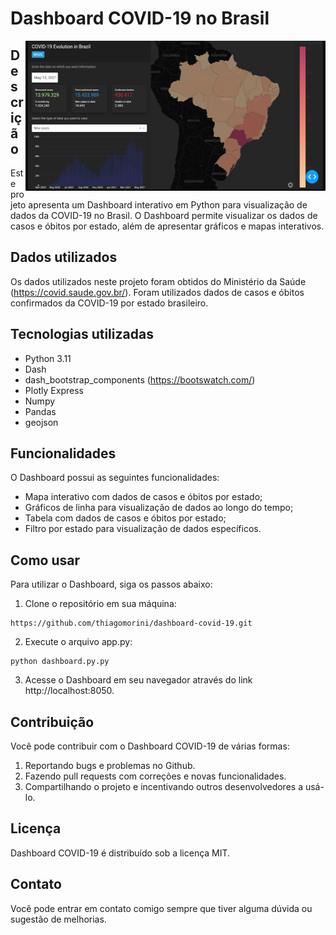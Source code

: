 # Dashboard COVID-19 no Brasil

<img src="COV-19.png" width="480" height="240" align="right">

## Descrição

Este projeto apresenta um Dashboard interativo em Python para visualização de dados da COVID-19 no Brasil. O Dashboard permite visualizar os dados de casos e óbitos por estado, além de apresentar gráficos e mapas interativos.

## Dados utilizados

Os dados utilizados neste projeto foram obtidos do Ministério da Saúde (https://covid.saude.gov.br/). Foram utilizados dados de casos e óbitos confirmados da COVID-19 por estado brasileiro.

## Tecnologias utilizadas

- Python 3.11
- Dash
- dash_bootstrap_components (https://bootswatch.com/)
- Plotly Express
- Numpy
- Pandas
- geojson

## Funcionalidades

O Dashboard possui as seguintes funcionalidades:

- Mapa interativo com dados de casos e óbitos por estado;
- Gráficos de linha para visualização de dados ao longo do tempo;
- Tabela com dados de casos e óbitos por estado;
- Filtro por estado para visualização de dados específicos.

## Como usar

Para utilizar o Dashboard, siga os passos abaixo:

1. Clone o repositório em sua máquina:

```
https://github.com/thiagomorini/dashboard-covid-19.git
```

2. Execute o arquivo app.py:

```
python dashboard.py.py
```
3. Acesse o Dashboard em seu navegador através do link http://localhost:8050.

## Contribuição

Você pode contribuir com o Dashboard COVID-19 de várias formas:

1. Reportando bugs e problemas no Github.
2. Fazendo pull requests com correções e novas funcionalidades.
3. Compartilhando o projeto e incentivando outros desenvolvedores a usá-lo.

## Licença
Dashboard COVID-19 é distribuído sob a licença MIT.

## Contato
Você pode entrar em contato comigo sempre que tiver alguma dúvida ou sugestão de melhorias.

